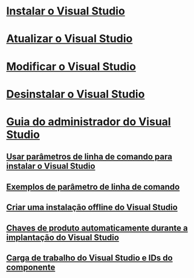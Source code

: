 # [Instalar o Visual Studio](install-visual-studio.md)
# [Atualizar o Visual Studio](update-visual-studio.md)
# [Modificar o Visual Studio](modify-visual-studio.md)
# [Desinstalar o Visual Studio](uninstall-visual-studio.md)
# [Guia do administrador do Visual Studio](visual-studio-administrator-guide.md)
## [Usar parâmetros de linha de comando para instalar o Visual Studio](use-command-line-parameters-to-install-visual-studio.md)
## [Exemplos de parâmetro de linha de comando](command-line-parameter-examples.md)
## [Criar uma instalação offline do Visual Studio](create-an-offline-installation-of-visual-studio.md)
## [Chaves de produto automaticamente durante a implantação do Visual Studio](automatically-apply-product-keys-when-deploying-visual-studio.md)
## [Carga de trabalho do Visual Studio e IDs do componente](workload-and-component-ids.md)

